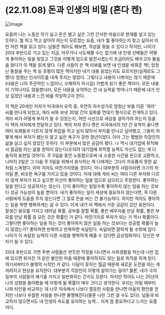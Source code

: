 # (22.11.08) 돈과 인생의 비밀 (혼다 켄)

![image](https://user-images.githubusercontent.com/43941383/200230489-0ff8d31a-c681-4b5b-a61f-15deea8ad447.png)

요즘의 나는 노동은 하기 싫고 돈은 벌고 싶은 그런 간사한 마음으로 현재를 살고 있는 듯하다. 뭘 하고 먹고 살아야 하는지 모르겠는 요즘, 내가 뭘 좋아하는지 찾고 싶어서 이런 저런 책을 읽고 있다. 남들은 뭐라도 해보면, 적성을 찾을 수 있다고 하지만, 나이가 20대 후반으로 가고 있는 지금, 아무거나 시도해볼 수는 없기에 내 인생 선배들은 어떻게 좋아하는 일을 찾았고 그것을 어떻게 업으로 발전시켰는지 조금이라도 배우고자 물음을 찾다가 이 책을 읽게 됐다. 다른 사람이 쓴 책 리뷰를 보면 내 인생을 바꿔준 책!, 엄청난 통찰을 주는 책 등 호평이 많은 책이지만 내가 대충 읽었는지도 모르지만(실제로도 그랬다) 엄청난 인사이트를 내게 주지는 않았다. 그렇다고 내용이 나쁘지는 않기 때문에(내용은 나의 주관적인 느낌이니, 오해하지 마시길) 가볍게 읽기 좋은 책이다. 모든 내용이 기억나지도 않을뿐더러, 모든 내용을 요약하는 건 내 능력을 벗어나기 때문에 내가 인상 깊었던 내용과 느낀 바를 작성하고자 한다.

이 책은 20세인 저자가 미국에서 유학 중, 우연히 자수성가로 엄청난 부를 이룬 '게라' 씨를 만나게 되었고, 게라 씨와 보낸 30일 간의 일화를 연대기 형식으로 전개하고 있다. 게라 씨가 어떻게 부자가 될 수 있었는지, 어떤 시선으로 세상을 살아가야 하는지 등을 이 책의 저자에게 전달하고 있다. 책의 저자 혼다 켄은 미국에서의 1년 간 유학이 끝나면 여타 또래들과 다르지 않게 취업을 하고 싶지 않아서 부자를 만나고 싶어했고, 그들이 어떻게 해서 부자가 됐는지 알고 싶은 욕구가 강한 청년이었다. 아마 그는 평범한 직장인의 삶을 살고 싶지 않았던 듯하다. 이 부분에서 많은 공감이 됐다. 나 역시 대기업에 취직해서 월급을 타는 삶을 원하지 않는다(오히려 대기업에 취직할 능력도 자신도 없는 게 더 솔직히 표현일 것이다). 주 5일을 동안 노동함으로써 내 소중한 시간을 돈으로 교환하고, 나머지 2일은 그 다음 주 5일을 위해서 휴식하는 게 나에게는 그다지 자유롭지 못한 삶처럼 느껴졌다. 아마 저자도 마찬가지였을 것이다. 아니 대부분의 사람이라면 크기의 차이일 뿐, 비슷한 욕구를 가지고 있을 것이다. 이에 대해 게라 씨는 여타 다른 부자와 다르지 않게 부자가 되고 싶으면 자신이 좋아하는 일을 업으로 삼으라고 주장한다.
좋아하는 일을 한다고 성공하지는 않는다. 단지 좋아하는 일일수록 좋아하지 않는 일을 하는 것보다 성공 가능성이 높을 뿐이다. 내가 좋아하는 일이 세상에 필요하지 않는다면, 즉 다른 사람에게 도움을 주지 않는다면 그 일로 돈을 버는 건 불가능하다. 하지만 적어도 좋아하는 일을 하면 행복하게는 살 수 있다. 이게 내가 이 책에서 가장 공감이 갔던 표현이다. 잘생긴 용모를 가지고 태어날 확률, 공부를 잘할 확률, 좋은 배우자를 만날 확률, 좋은 부모를 만날 확률 등 모든 것은 확률인 거 같다. 마찬가지로 부자가 되는 거 역시 확률이다. 그렇다면 좋아하는 일을 하는 것이 좋아하지 않은 일을 하는 것보다는 성공할 확률이 높지 않겠는가? 좋아하면 반복하고 반복하면 숙달된다. 숙달되면 잘하게 될 수밖에 없다. 나아가 이 숙달된 능력이 다른 사람을 행복하게 해줄 수 있다면 금상첨화이다. 당신은 부자가 될 수 있다.

20대 후반으로 가면 주변 사람들은 번듯한 직장을 다니면서 사회생활을 하는데 나만 집에 있으면 뒤처진 거 같은 불안한 마음 때문에 좋아하지도 않는 일로 취직을 하게 된다. 여기서부터가 불행의 시작인 거 같다. 다달이 꽂히는 월급 때문에 새로운 도전을 하는 게 꺼려지고 현상을 유지한다. 대부분의 직장인이 이렇게 살아가는 걸까? 물론, 내가 극히 일부의 사람들의 얘기를 가지고 일반화하는 건지도 모른다. 하지만 적어도 나는 25년의 나의 성향을 돌아봤을 때 이렇게 될 확률이 매우 크다고 생각한다. 우리는 어릴 때부터 나와 타인을 비교하는 데 너무 익숙해서 나보다 열등한 사람을 만나면 마음의 평안을 얻지만 나보다 우월한 사람을 만나면 불행해진다(물론 나만 그런 걸 수도 있다). 남들과 비교하지 않으면서도 내 인생의 속도를 유지하는 능력... 이게 참 중요하다고 느끼는 요즘이다.